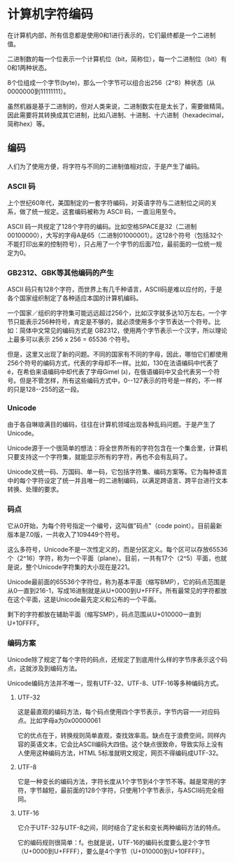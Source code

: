 
# 计算机字符编码

在计算机内部，所有信息都是使用0和1进行表示的，它们最终都是一个二进制值。

二进制数的每一个位表示一个计算机位（bit，简称位），每一个二进制位（bit）有0和1两种状态。

8个位组成一个字节(byte)，那么一个字节可以组合出256（2^8）种状态（从0000000到11111111）。

虽然机器是基于二进制的，但对人类来说，二进制数实在是太长了，需要做精简。因此需要将其转换成其它进制，比如八进制、十进制、十六进制（hexadecimal，简称hex）等。


## 编码

人们为了使用方便，将字符与不同的二进制值相对应，于是产生了编码。

### ASCII 码

上个世纪60年代，美国制定的一套字符编码，对英语字符与二进制位之间的关系，做了统一规定。这套编码被称为 ASCII 码，一直沿用至今。

ASCII 码一共规定了128个字符的编码。比如空格SPACE是32（二进制00100000），大写的字母A是65（二进制01000001）。这128个符号（包括32个不能打印出来的控制符号），只占用了一个字节的后面7位，最前面的一位统一规定为0。



### GB2312、GBK等其他编码的产生

ASCII 码只有128个字符，而世界上有几千种语言，ASCII码是难以应付的，于是各个国家组织制定了各种适应本国的计算机编码。

一个国家／组织的字符集可能远远超过256个，比如汉字就多达10万左右。一个字节只能表示256种符号，肯定是不够的，就必须使用多个字节表达一个符号。比如：简体中文常见的编码方式是 GB2312，使用两个字节表示一个汉字，所以理论上最多可以表示 256 x 256 = 65536 个符号。

但是，这里又出现了新的问题。不同的国家有不同的字母，因此，哪怕它们都使用256个符号的编码方式，代表的字母却不一样。比如，130在法语编码中代表了é，在希伯来语编码中却代表了字母Gimel (ג)，在俄语编码中又会代表另一个符号。但是不管怎样，所有这些编码方式中，0--127表示的符号是一样的，不一样的只是128--255的这一段。

### Unicode

由于各自琳琅满目的编码，往往在计算机领域出现各种乱码问题。于是产生了Unicode。

Unicode源于一个很简单的想法：将全世界所有的字符包含在一个集合里，计算机只要支持这一个字符集，就能显示所有的字符，再也不会有乱码了。

Unicode又统一码、万国码、单一码，它包括字符集、编码方案等。它为每种语言中的每个字符设定了统一并且唯一的二进制编码，以满足跨语言、跨平台进行文本转换、处理的要求。


### 码点
它从0开始，为每个符号指定一个编号，这叫做"码点"（code point）。目前最新版本是7.0版，一共收入了109449个符号。

这么多符号，Unicode不是一次性定义的，而是分区定义。每个区可以存放65536个（2^16）字符，称为一个平面（plane）。目前，一共有17个（2^5）平面，也就是说，整个Unicode字符集的大小现在是221。


Unicode最前面的65536个字符位，称为基本平面（缩写BMP），它的码点范围是从0一直到216-1，写成16进制就是从U+0000到U+FFFF。所有最常见的字符都放在这个平面，这是Unicode最先定义和公布的一个平面。

剩下的字符都放在辅助平面（缩写SMP），码点范围从U+010000一直到U+10FFFF。


### 编码方案

Unicode除了规定了每个字符的码点，还规定了到底用什么样的字节序表示这个码点，这就涉及到编码方法。

Unicode编码方法并不唯一，现有UTF-32、UTF-8、UTF-16等多种编码方式。

1. UTF-32

    这是最直观的编码方法，每个码点使用四个字节表示，字节内容一一对应码点。比如字母a为0x00000061

    它的优点在于，转换规则简单直观，查找效率高。缺点在于浪费空间，同样内容的英语文本，它会比ASCII编码大四倍。这个缺点很致命，导致实际上没有人使用这种编码方法，HTML 5标准就明文规定，网页不得编码成UTF-32。

2. UTF-8

    它是一种变长的编码方法，字符长度从1个字节到4个字节不等。越是常用的字符，字节越短，最前面的128个字符，只使用1个字节表示，与ASCII码完全相同。

3. UTF-16

    它介于UTF-32与UTF-8之间，同时结合了定长和变长两种编码方法的特点。

    它的编码规则很简单：f。也就是说，UTF-16的编码长度要么是2个字节（U+0000到U+FFFF），要么是4个字节（U+010000到U+10FFFF）。






